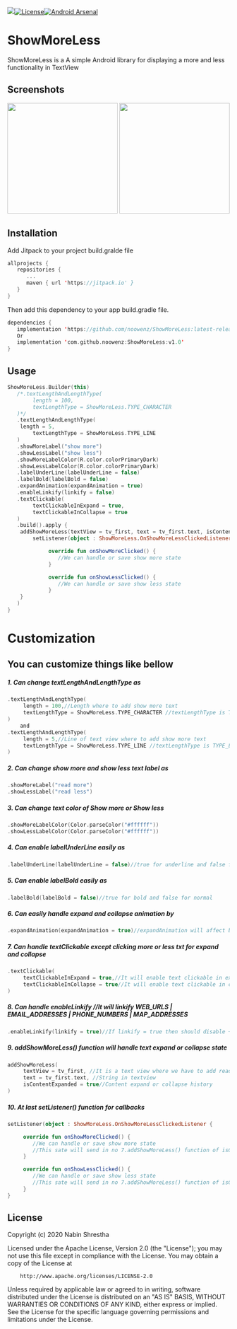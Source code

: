 [![](https://jitpack.io/v/noowenz/ShowMoreLess.svg)](https://jitpack.io/#noowenz/ShowMoreLess)[![License](https://img.shields.io/badge/License-Apache%202.0-blue.svg)](https://opensource.org/licenses/Apache-2.0)[![Android Arsenal]( https://img.shields.io/badge/Android%20Arsenal-ShowMoreLess-green.svg?style=flat )]( https://android-arsenal.com/details/1/8087 )

# ShowMoreLess

ShowMoreLess is a A simple Android library for displaying a more and less functionality in TextView 

## Screenshots

<img src="https://github.com/noowenz/ShowMoreLess/blob/master/art/showmore.png" width="250px" />
<img src="https://github.com/noowenz/ShowMoreLess/blob/master/art/showless.png" width="250px" />

## Installation

Add Jitpack to your project build.gralde file
      
```Kotlin
allprojects {
   repositories {
      ...
      maven { url 'https://jitpack.io' }
   }
}
```

Then add this dependency to your app build.gradle file.

```Kotlin
dependencies {
   implementation 'https://github.com/noowenz/ShowMoreLess:latest-release'
   Or
   implementation 'com.github.noowenz:ShowMoreLess:v1.0'
}
```

## Usage

```Kotlin
ShowMoreLess.Builder(this)
   /*.textLengthAndLengthType(
     	length = 100,
        textLengthType = ShowMoreLess.TYPE_CHARACTER
   )*/
   .textLengthAndLengthType(
   	length = 5,
        textLengthType = ShowMoreLess.TYPE_LINE
   )
   .showMoreLabel("show more")
   .showLessLabel("show less")
   .showMoreLabelColor(R.color.colorPrimaryDark)
   .showLessLabelColor(R.color.colorPrimaryDark)
   .labelUnderLine(labelUnderLine = false)
   .labelBold(labelBold = false)
   .expandAnimation(expandAnimation = true)
   .enableLinkify(linkify = false)
   .textClickable(
   	    textClickableInExpand = true,
        textClickableInCollapse = true
   )
   .build().apply {
   	addShowMoreLess(textView = tv_first, text = tv_first.text, isContentExpanded = true)
        setListener(object : ShowMoreLess.OnShowMoreLessClickedListener {

             override fun onShowMoreClicked() {
             	//We can handle or save show more state
             }

             override fun onShowLessClicked() {
             	//We can handle or save show less state
             }
   	}
   )
}
```

# Customization
## You can customize things like bellow

##### 1. Can change *textLengthAndLengthType* as

```Kotlin
.textLengthAndLengthType(
     length = 100,//Length where to add show more text
     textLengthType = ShowMoreLess.TYPE_CHARACTER //textLengthType is TYPE_CHARACTER
)
    and
.textLengthAndLengthType(
     length = 5,//Line of text view where to add show more text
     textLengthType = ShowMoreLess.TYPE_LINE //textLengthType is TYPE_LINE
)
```

##### 2. Can change *show more* and *show less* text label as

```Kotlin
.showMoreLabel("read more")
.showLessLabel("read less")
```

##### 3. Can change text *color* of *Show more* or *Show less*

```Kotlin
.showMoreLabelColor(Color.parseColor("#ffffff"))
.showLessLabelColor(Color.parseColor("#ffffff"))
```

##### 4. Can enable *labelUnderLine* easily as

```Kotlin
.labelUnderLine(labelUnderLine = false)//true for underline and false for not underline
```

##### 5. Can enable *labelBold* easily as

```Kotlin
.labelBold(labelBold = false)//true for bold and false for normal
```

##### 6. Can easily handle expand and collapse *animation* by

```Kotlin
.expandAnimation(expandAnimation = true)//expandAnimation will affect both expand and collapse logic
```

##### 7. Can handle *textClickable* except clicking more or less txt for expand and collapse

```Kotlin
.textClickable(
     textClickableInExpand = true,//It will enable text clickable in expand mode
     textClickableInCollapse = true//It will enable text clickable in collapse mode
)
```

##### 8. Can handle *enableLinkify* //It will linkify WEB_URLS | EMAIL_ADDRESSES | PHONE_NUMBERS | MAP_ADDRESSES

```Kotlin
.enableLinkify(linkify = true)//If linkify = true then should disable +textClickable* or point *7* to work
```

##### 9. *addShowMoreLess()* function will handle text expand or collapse state

```Kotlin
addShowMoreLess(
     textView = tv_first, //It is a text view where we have to add read more or less
     text = tv_first.text, //String in textview
     isContentExpanded = true//Content expand or collapse history
)
```

##### 10. At last *setListener()* function for callbacks

```Kotlin
setListener(object : ShowMoreLess.OnShowMoreLessClickedListener {

     override fun onShowMoreClicked() {
     	//We can handle or save show more state
     	//This sate will send in no 7.addShowMoreLess() function of isContentExpanded = false / true
     }

     override fun onShowLessClicked() {
     	//We can handle or save show less state
     	//This sate will send in no 7.addShowMoreLess() function of isContentExpanded = false / true
     }
}
```
 

## License

Copyright (c) 2020 Nabin Shrestha

   Licensed under the Apache License, Version 2.0 (the "License");
   you may not use this file except in compliance with the License.
   You may obtain a copy of the License at
         
        http://www.apache.org/licenses/LICENSE-2.0

   Unless required by applicable law or agreed to in writing, software
   distributed under the License is distributed on an "AS IS" BASIS,
   WITHOUT WARRANTIES OR CONDITIONS OF ANY KIND, either express or implied.
   See the License for the specific language governing permissions and
   limitations under the License.
